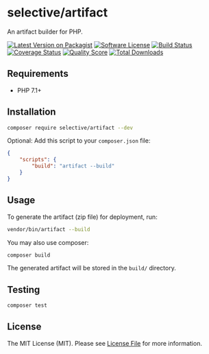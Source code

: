 # selective/artifact

An artifact builder for PHP.

[![Latest Version on Packagist](https://img.shields.io/github/release/selective-php/artifact.svg?style=flat-square)](https://packagist.org/packages/selective/artifact)
[![Software License](https://img.shields.io/badge/license-MIT-brightgreen.svg?style=flat-square)](LICENSE.md)
[![Build Status](https://img.shields.io/travis/selective-php/artifact/master.svg?style=flat-square)](https://travis-ci.org/selective-php/artifact)
[![Coverage Status](https://img.shields.io/scrutinizer/coverage/g/selective-php/artifact.svg?style=flat-square)](https://scrutinizer-ci.com/g/selective-php/artifact/code-structure)
[![Quality Score](https://img.shields.io/scrutinizer/quality/g/selective-php/artifact.svg?style=flat-square)](https://scrutinizer-ci.com/g/selective-php/artifact/?branch=master)
[![Total Downloads](https://img.shields.io/packagist/dt/selective/artifact.svg?style=flat-square)](https://packagist.org/packages/selective/artifact/stats)


## Requirements

* PHP 7.1+

## Installation

```bash
composer require selective/artifact --dev
```

Optional: Add this script to your `composer.json` file:

```json
{
    "scripts": {
        "build": "artifact --build"
    }
}
```

## Usage

To generate the artifact (zip file) for deployment, run:

```bash
vendor/bin/artifact --build
```

You may also use composer:

```bash
composer build
```

The generated artifact will be stored in the `build/` directory.

## Testing

```bash
composer test
```

## License

The MIT License (MIT). Please see [License File](LICENSE) for more information.
